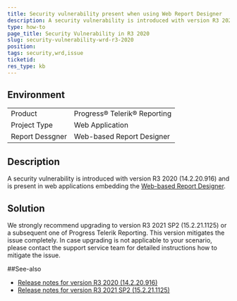 ```yaml
---
title: Security vulnerability present when using Web Report Designer
description: A security vulnerability is introduced with version R3 2020
type: how-to
page_title: Security Vulnerability in R3 2020
slug: security-vulnerability-wrd-r3-2020
position: 
tags: security,wrd,issue
ticketid: 
res_type: kb
---
```


## Environment
<table>
	<tr>
		<td>Product</td>
		<td>Progress® Telerik® Reporting</td>
	</tr>
	<tr>
		<td>Project Type</td>
		<td>Web Application</td>
	</tr>
	<tr>
		<td>Report Dessgner</td>
		<td>Web-based Report Designer</td>
	</tr>
</table>


## Description
A security vulnerability is introduced with version R3 2020 (14.2.20.916) and is present in web applications embedding the [Web-based Report Designer](https://docs.telerik.com/reporting/web-report-designer).

## Solution
We strongly recommend upgrading to version R3 2021 SP2 (15.2.21.1125) or a subsequent one of Progress Telerik Reporting. This version mitigates the issue completely. In case upgrading is not applicable to your scenario, please contact the support service team for detailed instructions how to mitigate the issue. 

##See-also
- [Release notes for version R3 2020 (14.2.20.916)](https://www.telerik.com/support/whats-new/reporting/release-history/progress-telerik-reporting-r3-2020-14-2-20-916)
- [Release notes for version R3 2021 SP2 (15.2.21.1125)](https://www.telerik.com/support/whats-new/reporting/release-history/progress-telerik-reporting-r3-2021-sp2-15-2-21-1125)

